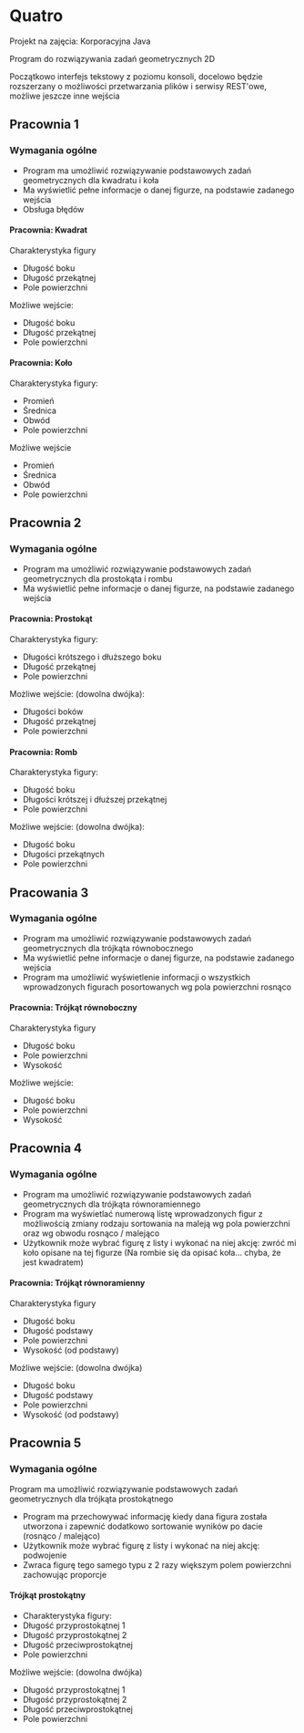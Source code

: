 # Quatro

Projekt na zajęcia: Korporacyjna Java

Program do rozwiązywania zadań geometrycznych 2D

Początkowo interfejs tekstowy z poziomu konsoli, docelowo będzie rozszerzany o możliwości przetwarzania plików i serwisy
REST'owe, możliwe jeszcze inne wejścia

## Pracownia 1

### Wymagania ogólne

* Program ma umożliwić rozwiązywanie podstawowych zadań geometrycznych dla kwadratu i koła
* Ma wyświetlić pełne informacje o danej figurze, na podstawie zadanego wejścia
* Obsługa błędów

#### Pracownia: Kwadrat

Charakterystyka figury

* Długość boku
* Długość przekątnej
* Pole powierzchni

Możliwe wejście:

* Długość boku
* Długość przekątnej
* Pole powierzchni

#### Pracownia: Koło

Charakterystyka figury:

* Promień
* Średnica
* Obwód
* Pole powierzchni

Możliwe wejście

* Promień
* Średnica
* Obwód
* Pole powierzchni

## Pracownia 2

### Wymagania ogólne

* Program ma umożliwić rozwiązywanie podstawowych zadań geometrycznych dla prostokąta i rombu
* Ma wyświetlić pełne informacje o danej figurze, na podstawie zadanego wejścia

#### Pracownia: Prostokąt

Charakterystyka figury:

* Długości krótszego i dłuższego boku
* Długość przekątnej
* Pole powierzchni

Możliwe wejście: (dowolna dwójka):

* Długości boków
* Długość przekątnej
* Pole powierzchni

#### Pracownia: Romb

Charakterystyka figury:

* Długość boku
* Długości krótszej i dłuższej przekątnej
* Pole powierzchni

Możliwe wejście: (dowolna dwójka):

* Długość boku
* Długości przekątnych
* Pole powierzchni

## Pracowania 3

### Wymagania ogólne

* Program ma umożliwić rozwiązywanie podstawowych zadań geometrycznych dla trójkąta równobocznego
* Ma wyświetlić pełne informacje o danej figurze, na podstawie zadanego wejścia
* Program ma umożliwić wyświetlenie informacji o wszystkich wprowadzonych figurach posortowanych wg pola powierzchni
  rosnąco

#### Pracownia: Trójkąt równoboczny

Charakterystyka figury

* Długość boku
* Pole powierzchni
* Wysokość

Możliwe wejście:

* Długość boku
* Pole powierzchni
* Wysokość

## Pracownia 4

### Wymagania ogólne

* Program ma umożliwić rozwiązywanie podstawowych zadań geometrycznych dla trójkąta równoramiennego
* Program ma wyświetlać numerową listę wprowadzonych figur z możliwością zmiany rodzaju sortowania na maleją wg pola
  powierzchni oraz wg obwodu rosnąco / malejąco
* Użytkownik może wybrać figurę z listy i wykonać na niej akcję: zwróć mi koło opisane na tej figurze (Na rombie się da
  opisać koła... chyba, że jest kwadratem)

#### Pracownia: Trójkąt równoramienny

Charakterystyka figury

* Długość boku
* Długość podstawy
* Pole powierzchni
* Wysokość (od podstawy)

Możliwe wejście: (dowolna dwójka)

* Długość boku
* Długość podstawy
* Pole powierzchni
* Wysokość (od podstawy)

## Pracownia 5

### Wymagania ogólne

Program ma umożliwić rozwiązywanie podstawowych zadań geometrycznych dla trójkąta prostokątnego
* Program ma przechowywać informację kiedy dana figura została utworzona i zapewnić dodatkowo sortowanie wyników po dacie (rosnąco / malejąco)
* Użytkownik może wybrać figurę z listy i wykonać na niej akcję: podwojenie
* Zwraca figurę tego samego typu z 2 razy większym polem powierzchni zachowując proporcje

#### Trójkąt prostokątny
* Charakterystyka figury:
* Długość przyprostokątnej 1
* Długość przyprostokątnej 2
* Długość przeciwprostokątnej
* Pole powierzchni

Możliwe wejście: (dowolna dwójka)

* Długość przyprostokątnej 1
* Długość przyprostokątnej 2
* Długość przeciwprostokątnej
* Pole powierzchni